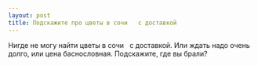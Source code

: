 ```yaml
---
layout: post 
title: Подскажите про цветы в сочи ‌ ‌ с доставкой 
--- 
```

Нигде не могу найти цветы в сочи ‌ ‌ с доставкой. Или ждать надо очень долго, или цена баснословная. Подскажите, где вы брали?